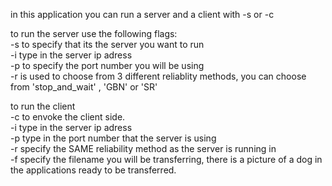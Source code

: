 in this application you can run a server and a client with -s or -c  

to run the server use the following flags:   
-s to specify that its the server you want to run  
-i type in the server ip adress  
-p to specify the port number you will be using  
-r is used to choose from 3 different  reliablity methods, you can choose from 'stop_and_wait' , 'GBN' or 'SR'  


to run the client  
-c to envoke the client side.  
-i type in the server ip adress  
-p type in the port number that the server is using  
-r specify the SAME reliability method as the server is running in  
-f specify the filename you will be transferring, there is a picture of a dog in the applications ready to be transferred.  
